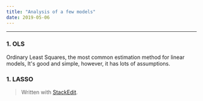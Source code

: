 ```yaml
---
title: "Analysis of a few models"
date: 2019-05-06
---
```


---------------------
### 1.  OLS
Ordinary Least Squares, the most common estimation method for linear models,
It's good and simple, however, it has lots of assumptions.

### 1.  LASSO



> Written with [StackEdit](https://stackedit.io/).
<!--stackedit_data:
eyJoaXN0b3J5IjpbMjA2MzI3Njk1OSwtMjkxMzQ2NDM4LDg0MT
kzMjc5MF19
-->